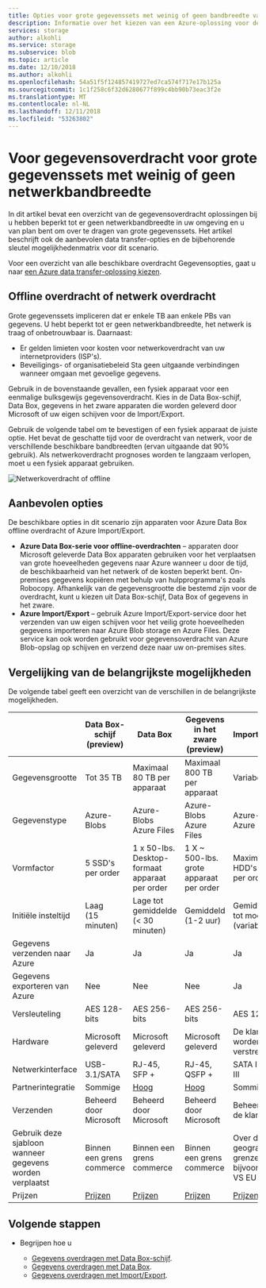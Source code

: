 ```yaml
---
title: Opties voor grote gegevenssets met weinig of geen bandbreedte van het netwerk van Azure de gegevensoverdracht | Microsoft Docs
description: Informatie over het kiezen van een Azure-oplossing voor de overdracht van wanneer u hebt beperkt tot er geen netwerkbandbreedte in uw omgeving en u van plan bent om over te dragen van grote gegevenssets.
services: storage
author: alkohli
ms.service: storage
ms.subservice: blob
ms.topic: article
ms.date: 12/10/2018
ms.author: alkohli
ms.openlocfilehash: 54a51f5f124857419727ed7ca574f717e17b125a
ms.sourcegitcommit: 1c1f258c6f32d6280677f899c4bb90b73eac3f2e
ms.translationtype: MT
ms.contentlocale: nl-NL
ms.lasthandoff: 12/11/2018
ms.locfileid: "53263802"
---
```

# <a name="data-transfer-for-large-datasets-with-low-or-no-network-bandwidth"></a>Voor gegevensoverdracht voor grote gegevenssets met weinig of geen netwerkbandbreedte
 
In dit artikel bevat een overzicht van de gegevensoverdracht oplossingen bij u hebben beperkt tot er geen netwerkbandbreedte in uw omgeving en u van plan bent om over te dragen van grote gegevenssets. Het artikel beschrijft ook de aanbevolen data transfer-opties en de bijbehorende sleutel mogelijkhedenmatrix voor dit scenario.

Voor een overzicht van alle beschikbare overdracht Gegevensopties, gaat u naar [een Azure data transfer-oplossing kiezen](storage-choose-data-transfer-solution.md).

## <a name="offline-transfer-or-network-transfer"></a>Offline overdracht of netwerk overdracht

Grote gegevenssets impliceren dat er enkele TB aan enkele PBs van gegevens. U hebt beperkt tot er geen netwerkbandbreedte, het netwerk is traag of onbetrouwbaar is. Daarnaast:

- Er gelden limieten voor kosten voor netwerkoverdracht van uw internetproviders (ISP's).
- Beveiligings- of organisatiebeleid Sta geen uitgaande verbindingen wanneer omgaan met gevoelige gegevens.

Gebruik in de bovenstaande gevallen, een fysiek apparaat voor een eenmalige bulksgewijs gegevensoverdracht. Kies in de Data Box-schijf, Data Box, gegevens in het zware apparaten die worden geleverd door Microsoft of uw eigen schijven voor de Import/Export.

Gebruik de volgende tabel om te bevestigen of een fysiek apparaat de juiste optie. Het bevat de geschatte tijd voor de overdracht van netwerk, voor de verschillende beschikbare bandbreedten (ervan uitgaande dat 90% gebruik). Als netwerkoverdracht prognoses worden te langzaam verlopen, moet u een fysiek apparaat gebruiken.  

![Netwerkoverdracht of offline](media/storage-solution-large-dataset-low-network/storage-network-or-offline-transfer.png)

## <a name="recommended-options"></a>Aanbevolen opties

De beschikbare opties in dit scenario zijn apparaten voor Azure Data Box offline overdracht of Azure Import/Export.

- **Azure Data Box-serie voor offline-overdrachten** – apparaten door Microsoft geleverde Data Box apparaten gebruiken voor het verplaatsen van grote hoeveelheden gegevens naar Azure wanneer u door de tijd, de beschikbaarheid van het netwerk of de kosten beperkt bent. On-premises gegevens kopiëren met behulp van hulpprogramma's zoals Robocopy. Afhankelijk van de gegevensgrootte die bestemd zijn voor de overdracht, kunt u kiezen uit Data Box-schijf, Data Box of gegevens in het zware.
- **Azure Import/Export** – gebruik Azure Import/Export-service door het verzenden van uw eigen schijven voor het veilig grote hoeveelheden gegevens importeren naar Azure Blob storage en Azure Files. Deze service kan ook worden gebruikt voor gegevensoverdracht van Azure Blob-opslag op schijven en verzend deze naar uw on-premises sites.

## <a name="comparison-of-key-capabilities"></a>Vergelijking van de belangrijkste mogelijkheden

De volgende tabel geeft een overzicht van de verschillen in de belangrijkste mogelijkheden.

|                                     |    Data Box-schijf (preview)    |    Data Box                                      |    Gegevens in het zware (preview)              |    Import/Export                       |
|-------------------------------------|---------------------------------|--------------------------------------------------|------------------------------------------|----------------------------------------|
|    Gegevensgrootte                        |    Tot 35 TB                 |    Maximaal 80 TB per apparaat                       |    Maximaal 800 TB per apparaat               |    Variabele                            |
|    Gegevenstype                        |    Azure-Blobs                  |    Azure-Blobs<br>Azure Files                    |    Azure-Blobs<br>Azure Files            |    Azure-Blobs<br>Azure Files          |
|    Vormfactor                      |    5 SSD's per order             |    1 x 50-lbs. Desktop-formaat apparaat per order    |    1 X ~ 500-lbs. grote apparaat per order    |    Maximaal 10 HDD's / SSD's per order        |
|    Initiële insteltijd               |    Laag <br>(15 minuten)            |    Lage tot gemiddelde <br> (< 30 minuten)               |    Gemiddeld<br>(1-2 uur)               |    Gemiddelde tot moeilijk<br>(variabele) |
|    Gegevens verzenden naar Azure               |    Ja                          |    Ja                                           |    Ja                                   |    Ja                                 |
|    Gegevens exporteren van Azure           |    Nee                           |    Nee                                            |    Nee                                    |    Ja                                 |
|    Versleuteling                       |    AES 128-bits                  |    AES 256-bits                                   |    AES 256-bits                           |    AES 128-bits                         |
|    Hardware                         |     Microsoft geleverd          |    Microsoft geleverd                            |    Microsoft geleverd                    |    De klant worden verstrekt                   |
|    Netwerkinterface                |    USB-3.1/SATA                 |    RJ-45, SFP +                                   |    RJ-45, QSFP +                           |    SATA II/SATA III                    |
|    Partnerintegratie              |    Sommige                         |    [Hoog](https://azuremarketplace.microsoft.com/campaigns/databox/azure-data-box)                                          |    [Hoog](https://azuremarketplace.microsoft.com/campaigns/databox/azure-data-box)                                  |    Sommige                                |
|    Verzenden                         |    Beheerd door Microsoft            |    Beheerd door Microsoft                             |    Beheerd door Microsoft                     |    Beheerd door de klant                    |
| Gebruik deze sjabloon wanneer gegevens worden verplaatst         |Binnen een grens commerce|Binnen een grens commerce|Binnen een grens commerce|Over de geografische grenzen, bijvoorbeeld VS EU|
|    Prijzen                          |    [Prijzen](https://azure.microsoft.com/pricing/details/storage/databox/disk/)                    |   [Prijzen](https://azure.microsoft.com/pricing/details/storage/databox/)                                      |  [Prijzen](https://azure.microsoft.com/pricing/details/storage/databox/heavy/)                               |   [Prijzen](https://azure.microsoft.com/pricing/details/storage-import-export/)                            |


## <a name="next-steps"></a>Volgende stappen

- Begrijpen hoe u

    - [Gegevens overdragen met Data Box-schijf](https://docs.microsoft.com/azure/databox/data-box-disk-quickstart-portal).
    - [Gegevens overdragen met Data Box](https://docs.microsoft.com/azure/databox/data-box-quickstart-portal).
    - [Gegevens overdragen met Import/Export](/azure/storage/common/storage-import-export-data-to-blobs).